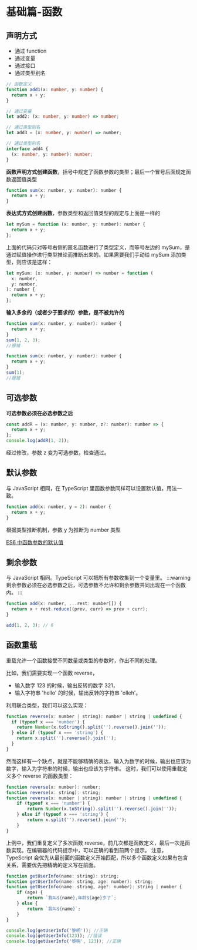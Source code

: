 # 基础篇-函数

## 声明方式

- 通过 function
- 通过变量
- 通过接口
- 通过类型别名

```ts
// 函数定义
function add1(x: number, y: number) {
  return x + y;
}

// 通过变量
let add2: (x: number, y: number) => number;

// 通过类型别名
let add3 = (x: number, y: number) => number;

// 通过类型别名
interface add4 {
  (x: number, y: number): number;
}
```

**函数声明方式创建函数**，括号中规定了函数参数的类型；最后一个冒号后面规定函数返回值类型

```js
function sum(x: number, y: number): number {
  return x + y;
}
```

**表达式方式创建函数**，参数类型和返回值类型的规定与上面是一样的

```js
let mySum = function (x: number, y: number): number {
  return x + y;
};
```

上面的代码只对等号右侧的匿名函数进行了类型定义，而等号左边的 mySum，是通过赋值操作进行类型推论而推断出来的。如果需要我们手动给 mySum 添加类型，则应该是这样：

```js
let mySum: (x: number, y: number) => number = function (
  x: number,
  y: number,
): number {
  return x + y;
};
```

**输入多余的（或者少于要求的）参数，是不被允许的**

```js
function sum(x: number, y: number): number {
  return x + y;
}
sum(1, 2, 3);
//报错
```

```js
function sum(x: number, y: number): number {
  return x + y;
}
sum(1);
//报错
```

## 可选参数

**可选参数必须在必选参数之后**

```js
const addR = (x: number, y: number, z?: number): number => {
  return x + y;
};
console.log(addR(1, 2));
```

经过修改，参数 z 变为可选参数，检查通过。

## 默认参数

与 JavaScript 相同，在 TypeScript 里函数参数同样可以设置默认值，用法一致。

```js
function add(x: number, y = 2): number {
  return x + y;
}
```

根据类型推断机制，参数 y 为推断为 number 类型

[ES6 中函数参数的默认值](http://es6.ruanyifeng.com/#docs/function#%E5%87%BD%E6%95%B0%E5%8F%82%E6%95%B0%E7%9A%84%E9%BB%98%E8%AE%A4%E5%80%BC)

## 剩余参数

与 JavaScript 相同。TypeScript 可以把所有参数收集到一个变量里。
:::warning
剩余参数必须在必选参数之后，可选参数不允许和剩余参数共同出现在一个函数内。
:::

```js
function add(x: number, ...rest: number[]) {
  return x + rest.reduce((prev, curr) => prev + curr);
}

add(1, 2, 3); // 6
```

## 函数重载

重载允许一个函数接受不同数量或类型的参数时，作出不同的处理。

比如，我们需要实现一个函数 reverse，

- 输入数字 123 的时候，输出反转的数字 321，
- 输入字符串 'hello' 的时候，输出反转的字符串 'olleh'。

利用联合类型，我们可以这么实现：

```js
function reverse(x: number | string): number | string | undefined {
  if (typeof x === 'number') {
    return Number(x.toString().split('').reverse().join(''));
  } else if (typeof x === 'string') {
    return x.split('').reverse().join('');
  }
}
```

然而这样有一个缺点，就是不能够精确的表达，输入为数字的时候，输出也应该为数字，输入为字符串的时候，输出也应该为字符串。
这时，我们可以使用重载定义多个 reverse 的函数类型：

```js
function reverse(x: number): number;
function reverse(x: string): string;
function reverse(x: number | string): number | string | undefined {
    if (typeof x === 'number') {
        return Number(x.toString().split('').reverse().join(''));
    } else if (typeof x === 'string') {
        return x.split('').reverse().join('');
    }
}
```

上例中，我们重复定义了多次函数 reverse，前几次都是函数定义，最后一次是函数实现。在编辑器的代码提示中，可以正确的看到前两个提示。
注意，TypeScript 会优先从最前面的函数定义开始匹配，所以多个函数定义如果有包含关系，需要优先把精确的定义写在前面。

```js
function getUserInfo(name: string): string;
function getUserInfo(name: string, age: number): string;
function getUserInfo(name: string, age?: number): string | number {
    if (age) {
        return `我叫${name},年龄${age}岁了`;
    } else {
        return `我叫${name}`;
    }
}

console.log(getUserInfo('黎明')); //正确
console.log(getUserInfo(123)); //错误
console.log(getUserInfo('黎明', 123)); //正确
```
